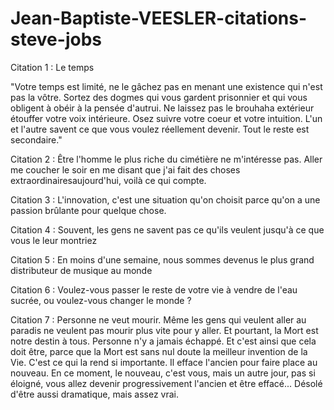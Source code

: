 # Jean-Baptiste-VEESLER-citations-steve-jobs

Citation 1 : Le temps

"Votre temps est limité, ne le gâchez pas en menant une existence qui n'est pas la vôtre. Sortez des dogmes qui vous gardent prisonnier et qui vous obligent à obéir à la pensée d'autrui. Ne laissez pas le brouhaha extérieur étouffer votre voix intérieure. Osez suivre votre coeur et votre intuition. L'un et l'autre savent ce que vous voulez réellement devenir. Tout le reste est secondaire."

Citation 2 : Être l'homme le plus riche du cimétière ne m'intéresse pas. Aller me coucher le soir en me disant que j'ai fait des choses extraordinairesaujourd'hui, voilà ce qui compte.

Citation 3 : L'innovation, c'est une situation qu'on choisit parce qu'on a une passion brûlante pour quelque chose.

Citation 4 : Souvent, les gens ne savent pas ce qu'ils veulent jusqu'à ce que vous le leur montriez

Citation 5 : En moins d'une semaine, nous sommes devenus le plus grand distributeur de musique au monde

Citation 6 : Voulez-vous passer le reste de votre vie à vendre de l'eau sucrée, ou voulez-vous changer le monde ?

Citation 7 : Personne ne veut mourir. Même les gens qui veulent aller au paradis ne veulent pas mourir plus vite pour y aller. Et pourtant, la Mort est notre destin à tous. Personne n'y a jamais échappé. Et c'est ainsi que cela doit être, parce que la Mort est sans nul doute la meilleur invention de la Vie. C'est ce qui la rend si importante. Il efface l'ancien pour faire place au nouveau. En ce moment, le nouveau, c'est vous, mais un autre jour, pas si éloigné, vous allez devenir progressivement l'ancien et être effacé... Désolé d'être aussi dramatique, mais assez vrai. 
